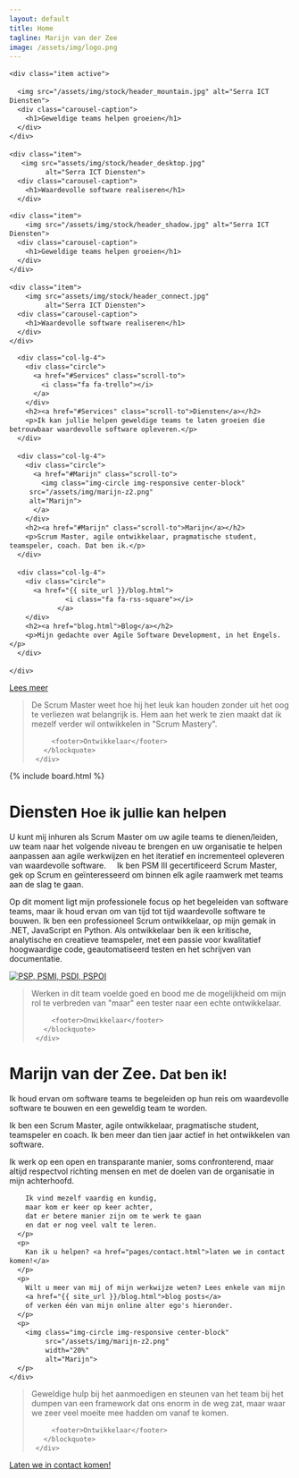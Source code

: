 ```yaml
---
layout: default
title: Home
tagline: Marijn van der Zee
image: /assets/img/logo.png
---
```


<div id="myCarousel" class="carousel slide" data-ride="carousel">
  <!--   
  <ol class="carousel-indicators">
    <li data-target="#myCarousel" data-slide-to="0" class="active"></li>
    <li data-target="#myCarousel" data-slide-to="1"></li>
  </ol>
   -->  
  <div class="carousel-inner" role="listbox">

    <div class="item active">

      <img src="/assets/img/stock/header_mountain.jpg" alt="Serra ICT Diensten">
      <div class="carousel-caption">
        <h1>Geweldige teams helpen groeien</h1>
      </div>
    </div>

    <div class="item">
       <img src="assets/img/stock/header_desktop.jpg"
             alt="Serra ICT Diensten">
      <div class="carousel-caption">
        <h1>Waardevolle software realiseren</h1>
      </div> 
   </div>
    
    <div class="item">
        <img src="/assets/img/stock/header_shadow.jpg" alt="Serra ICT Diensten">
      <div class="carousel-caption">
        <h1>Geweldige teams helpen groeien</h1>
      </div>
    </div>

    <div class="item">
        <img src="assets/img/stock/header_connect.jpg"
             alt="Serra ICT Diensten">
      <div class="carousel-caption">
        <h1>Waardevolle software realiseren</h1>
      </div>
    </div>
    
  </div>
  <!-- 
  <a class="left carousel-control" href="#myCarousel" role="button" data-slide="prev">
    <span class="glyphicon glyphicon-chevron-left" aria-hidden="true"></span>
    <span class="sr-only">Previous</span>
  </a>
  <a class="right carousel-control" href="#myCarousel" role="button" data-slide="next">
    <span class="glyphicon glyphicon-chevron-right" aria-hidden="true"></span>
    <span class="sr-only">Next</span>
  </a>
   -->
</div>

<div class="marketing header">
  <div class="container marketing">
    <div class="row">
 
      <div class="col-lg-4">
        <div class="circle">
          <a href="#Services" class="scroll-to">
            <i class="fa fa-trello"></i>
          </a>
        </div>
        <h2><a href="#Services" class="scroll-to">Diensten</a></h2>
        <p>Ik kan jullie helpen geweldige teams te laten groeien die betrouwbaar waardevolle software opleveren.</p>
      </div>
         
      <div class="col-lg-4">
        <div class="circle">
          <a href="#Marijn" class="scroll-to">
            <img class="img-circle img-responsive center-block" 
         src="/assets/img/marijn-z2.png" 
         alt="Marijn">
          </a>
        </div>
        <h2><a href="#Marijn" class="scroll-to">Marijn</a></h2>
        <p>Scrum Master, agile ontwikkelaar, pragmatische student, teamspeler, coach. Dat ben ik.</p>
      </div>

      <div class="col-lg-4">
        <div class="circle">
          <a href="{{ site_url }}/blog.html">
                  <i class="fa fa-rss-square"></i>
                </a>
        </div>
        <h2><a href="blog.html">Blog</a></h2>
        <p>Mijn gedachte over Agile Software Development, in het Engels.</p>
      </div>    
    
    </div>
  </div>
</div>

<div class="container text-center">
  <a href="#Availability" 
     class="btn btn-primary scroll-to"
     style="margin-top: -20px;">Lees meer</a>
</div>

<div class="container marketing">

  <div class="divider"></div>

  <div class="row">
     <div class="col-md-12">
       <blockquote>
          <!--
          <p>The Scrum Master really knows how to keep it (mostly sessions) fun without losing sight of what's important. Seeing him work makes me want to develop myself more into Scrum Mastery.</p>
          -->
          <p>De Scrum Master weet hoe hij het leuk kan houden zonder uit het oog te verliezen wat belangrijk is. 
          Hem aan het werk te zien maakt dat ik mezelf verder wil ontwikkelen in "Scrum Mastery".</p>

         <footer>Ontwikkelaar</footer>
       </blockquote>
     </div>
  </div>


  <a id="Availability"></a>

  {% include board.html %}

  <div class="row about">
    <div class="col-md-12">
      <a id="Services"></a>
      <h1>Diensten <small>Hoe ik jullie kan helpen</small></h1> 
      <!--
      <p>You can hire me as an Agile Coach or Scrum Master to serve-slash-lead your Scrum team, take your agile teams to the next level and help your organization adapt to agile software delivery.
      I am a PSM I certified Scrum Master and a certified Professional Scrum Practicioner.</p>
      <p>At this point in time, my professional focus is on coaching and guiding software teams, but I do like to deliver value as an agile developer from time to time.
      I am a professional Scrum developer, comfortable in .NET, JavaScript and Python. As a developer, I am a critical, analytical and creative team player with a passion for high quality code, automated testing and writing documentation.</p>
      -->
      <p>U kunt mij inhuren als Scrum Master om uw agile teams te dienen/leiden, 
      uw team naar het volgende niveau te brengen
      en uw organisatie te helpen aanpassen aan agile werkwijzen 
      en het iteratief en incrementeel opleveren van waardevolle software.
      Ik ben PSM III gecertificeerd Scrum Master, gek op Scrum 
      en geïnteresseerd om binnen elk agile raamwerk met teams aan de slag te gaan.
      </p>
      <p>Op dit moment ligt mijn professionele focus op het begeleiden van software teams,
      maar ik houd ervan om van tijd tot tijd waardevolle software te bouwen.
      Ik ben een professioneel Scrum ontwikkelaar, op mijn gemak in .NET, JavaScript en Python.
      Als ontwikkelaar ben ik een kritische, analytische en creatieve teamspeler,
      met een passie voor kwalitatief hoogwaardige code, geautomatiseerd testen en het schrijven van documentatie.        
      </p>
      <p class="text-center">
        <a href="https://www.scrum.org/User-Profile/userId/121566"
           title="scrum.org - Professional Sticky Master">
          <img src="/assets/img/PSMI.png"
               alt="PSP, PSMI, PSDI, PSPOI"
               width="200px">
        </a>
      </p>
    </div>
  </div>

  <div class="divider"></div>

  <div class="row">
     <div class="col-md-12">
       <blockquote>
         <!-- 
         <p>Working on this team felt really good and gave me the opportunity to expand my role from "just" a tester to a developer.</p>
         -->
         <p>
           Werken in dit team voelde goed en bood me de mogelijkheid om mijn rol
           te verbreden van "maar" een tester naar een echte ontwikkelaar.
         </p>

         <footer>Onwikkelaar</footer>
       </blockquote>
     </div>
  </div>

  <div class="divider"></div>

  <div class="row about">
    <div class="col-md-12">
      <a id="Marijn"></a>
      <h1>Marijn van der Zee. <small>Dat ben ik!</small></h1> 
      <p>
        Ik houd ervan om software teams te begeleiden 
        op hun reis 
        om waardevolle software te bouwen
        en een geweldig team te worden.
      </p>
      <p>
       Ik ben een Scrum Master, agile ontwikkelaar, 
       pragmatische student, teamspeler en coach.
       Ik ben meer dan tien jaar actief in het ontwikkelen van software.
      </p>
      <p>
        Ik werk op een open en transparante manier,
        soms confronterend,
        maar altijd respectvol richting mensen 
        en met de doelen van de organisatie in mijn achterhoofd.

        Ik vind mezelf vaardig en kundig,
        maar kom er keer op keer achter,
        dat er betere manier zijn om te werk te gaan
        en dat er nog veel valt te leren.
      </p>
      <p>
        Kan ik u helpen? <a href="pages/contact.html">laten we in contact komen!</a>
      </p>
      <p>
        Wilt u meer van mij of mijn werkwijze weten? Lees enkele van mijn 
        <a href="{{ site_url }}/blog.html">blog posts</a> 
        of verken één van mijn online alter ego's hieronder.
      </p>
      <p>
        <img class="img-circle img-responsive center-block" 
             src="/assets/img/marijn-z2.png" 
             width="20%"
             alt="Marijn">
      </p>
    </div>
  </div>

  <div class="divider"></div>

  <div class="row">
     <div class="col-md-12">
       <blockquote>
         <!-- 
         <p>Great help in encouraging the team to ditch a certain framework that bothered us greatly but we found hard to get rid of.</p>         
         -->
         <p>Geweldige hulp bij het aanmoedigen en steunen van het team
         bij het dumpen van een framework dat ons enorm in de weg zat,
         maar waar we zeer veel moeite mee hadden om vanaf te komen.</p>

         <footer>Ontwikkelaar</footer>
       </blockquote>
     </div>
  </div>

  <div class="divider"></div>

  <a id="Availability"></a>
  <div class="row featurette">
    <div class="col-md-12">
      <p><a href="pages/contact.html" class="btn btn-primary">Laten we in contact komen!</a></p>
    </div>

  </div>

</div>


